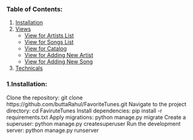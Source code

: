 <div>
  <h3>Table of Contents:</h3>
  <ol>
    <li><a href="#">Installation</a></li>
    <li>
      <a href="#">Views</a>
      <ul>
        <li><a href="#">View for Artists List</a></li>
        <li><a href="#">View for Songs List</a></li>
        <li><a href="#">View for Catalog</a></li>
        <li><a href="#">View for Adding New Artist</a></li>
        <li><a href="#">View for Adding New Song</a></li>
      </ul>
    </li>
    <li><a href="#">Technicals</a></li>
  </ol>
  <h3>1.Installation:</h3>
  <p>
    Clone the repository:
      git clone https://github.com/buttaRahul/FavoriteTunes.git
    Navigate to the project directory:
      cd FaviruteTunes
    Install dependencies:
      pip install -r requirements.txt
    Apply migrations:
      python manage.py migrate
    Create a superuser:
      python manage.py createsuperuser
    Run the development server:
      python manage.py runserver
     
  </p>
</div>
